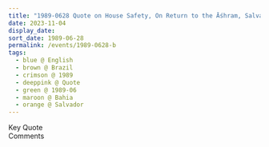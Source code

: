 ```yaml
---
title: "1989-0628 Quote on House Safety, On Return to the Āśhram, Salvador, Bahia, Brazil"
date: 2023-11-04
display_date: 
sort_date: 1989-06-28
permalink: /events/1989-0628-b
tags:
  - blue @ English
  - brown @ Brazil
  - crimson @ 1989
  - deeppink @ Quote
  - green @ 1989-06
  - maroon @ Bahia
  - orange @ Salvador
---
```


<wave-list>
  <list-title color="green" width="75">Key Quote</list-title>
  <list-item color="BlanchedAlmond"  width="200"></list-item>
  <list-item color="Lavender"></list-item>
  <list-item color="BlanchedAlmond"></list-item>
</wave-list>

<br>

<wave-list>
  <list-title color="green" width="75">Comments</list-title>
  <list-item color="BlanchedAlmond"  width="200"></list-item>
  <list-item color="Lavender"></list-item>
  <list-item color="BlanchedAlmond"></list-item>
</wave-list>